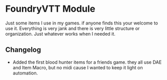 # FoundryVTT Module

Just some items I use in my games. if anyone finds this your welcome to use it. Everything is very jank and there is very little structure or organization. Just whatever works when I needed it. 

## Changelog
- Added the first blood hunter items for a friends game. they all use DAE and Item Macro, but no midi cause I wanted to keep it light on automation.
